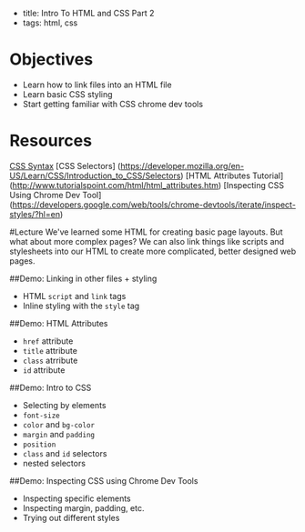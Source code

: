 - title:  Intro To HTML and CSS Part 2
- tags:  html, css

# Objectives
* Learn how to link files into an HTML file
* Learn basic CSS styling
* Start getting familiar with CSS chrome dev tools


# Resources
[CSS Syntax](http://www.w3schools.com/css/css_syntax.asp)
[CSS Selectors] (https://developer.mozilla.org/en-US/Learn/CSS/Introduction_to_CSS/Selectors)
[HTML Attributes Tutorial] (http://www.tutorialspoint.com/html/html_attributes.htm)
[Inspecting CSS Using Chrome Dev Tool] (https://developers.google.com/web/tools/chrome-devtools/iterate/inspect-styles/?hl=en)


#Lecture
We've learned some HTML for creating basic page layouts. But what about more complex pages? We can also link things like scripts and stylesheets into our HTML to create more complicated, better designed web pages.

##Demo: Linking in other files + styling
- HTML `script` and `link` tags
- Inline styling with the `style` tag

##Demo: HTML Attributes
- `href` attribute
- `title` attribute
- `class` atrribute
- `id` attribute

##Demo: Intro to CSS
- Selecting by elements
- `font-size`
- `color` and `bg-color`
- `margin` and `padding`
- `position`
- `class` and `id` selectors
-  nested selectors 

##Demo: Inspecting CSS using Chrome Dev Tools
- Inspecting specific elements
- Inspecting margin, padding, etc.
- Trying out different styles



